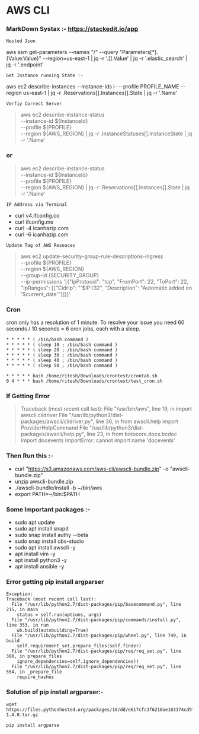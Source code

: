 # AWS CLI #
### MarkDown Systax :- https://stackedit.io/app #
```
Nested Json
```
aws ssm get-parameters --names "/<name>" --query "Parameters[*].{Value:Value}" --region=us-east-1 | jq -r '.[].Value' | jq -r '.elastic_search' | jq -r '.endpoint'

```
Get Instance running State :-
```
aws ec2 describe-instances   --instance-ids i-<ID>   --profile PROFILE_NAME   --region us-east-1 |  jq -r .Reservations[].Instances[].State | jq -r '.Name'

```
Verfiy Correct Server
```
>aws ec2 describe-instance-status \
  --instance-id ${InstanceId} \
  --profile ${PROFILE} \
  --region ${AWS_REGION} | jq -r .InstanceStatuses[].InstanceState | jq -r '.Name'
### or ###
>aws ec2 describe-instance-status \
  --instance-id ${InstanceId} \
  --profile ${PROFILE} \
  --region ${AWS_REGION} | jq -r .Reservations[].Instances[].State | jq -r '.Name' 

```
IP Address via Terminal
```
- curl v4.ifconfig.co
- curl ifconfig.me
- curl -4 icanhazip.com
- curl -6 icanhazip.com

```
Update Tag of AWS Resouces
```
>aws ec2 update-security-group-rule-descriptions-ingress \
	--profile ${PROFILE} \
	--region ${AWS_REGION} \
	--group-id {SECURITY_GROUP} \
	--ip-permissions '[{"IpProtocol": "tcp", "FromPort": 22, "ToPort": 22, "IpRanges": [{"CidrIp": "'$IP'/32", "Description": "Automatic added on '$current_date'"}]}]' 

### Cron
cron only has a resolution of 1 minute. To resolve your issue you need 60 seconds / 10 seconds = 6 cron jobs, each with a sleep.

```
* * * * * ( /bin/bash command )  
* * * * * ( sleep 10 ; /bin/bash command )  
* * * * * ( sleep 20 ; /bin/bash command )  
* * * * * ( sleep 30 ; /bin/bash command )  
* * * * * ( sleep 40 ; /bin/bash command )  
* * * * * ( sleep 50 ; /bin/bash command )  
```
```
* * * * * bash /home/ritesh/Downloads/crontest/crontab.sh
0 4 * * * bash /home/ritesh/Downloads/crontest/test_cron.sh
```
### If Getting Error
>Traceback (most recent call last):
  File "/usr/bin/aws", line 19, in <module>
    import awscli.clidriver
  File "/usr/lib/python3/dist-packages/awscli/clidriver.py", line 36, in <module>
    from awscli.help import ProviderHelpCommand
  File "/usr/lib/python3/dist-packages/awscli/help.py", line 23, in <module>
    from botocore.docs.bcdoc import docevents
ImportError: cannot import name 'docevents'

### Then Run this :- 
>
- curl "https://s3.amazonaws.com/aws-cli/awscli-bundle.zip" -o "awscli-bundle.zip"
- unzip awscli-bundle.zip
- ./awscli-bundle/install -b ~/bin/aws
- export PATH=~/bin:$PATH

### Some Important packages :-
>
- sudo apt update
- sudo apt install snapd
- sudo snap install authy --beta
- sudo snap install obs-studio
- sudo apt  install awscli -y
- apt install vim -y
- apt install python3 -y
- apt install ansible -y 

### Error getting pip install argparser
```
Exception:
Traceback (most recent call last):
  File "/usr/lib/python2.7/dist-packages/pip/basecommand.py", line 215, in main
    status = self.run(options, args)
  File "/usr/lib/python2.7/dist-packages/pip/commands/install.py", line 353, in run
    wb.build(autobuilding=True)
  File "/usr/lib/python2.7/dist-packages/pip/wheel.py", line 749, in build
    self.requirement_set.prepare_files(self.finder)
  File "/usr/lib/python2.7/dist-packages/pip/req/req_set.py", line 380, in prepare_files
    ignore_dependencies=self.ignore_dependencies))
  File "/usr/lib/python2.7/dist-packages/pip/req/req_set.py", line 554, in _prepare_file
    require_hashes
```

### Solution of pip install argparser:-
```
wget https://files.pythonhosted.org/packages/18/dd/e617cfc3f6210ae183374cd9f6a26b20514bbb5a792af97949c5aacddf0f/argparse-1.4.0.tar.gz

pip install argparse
```












